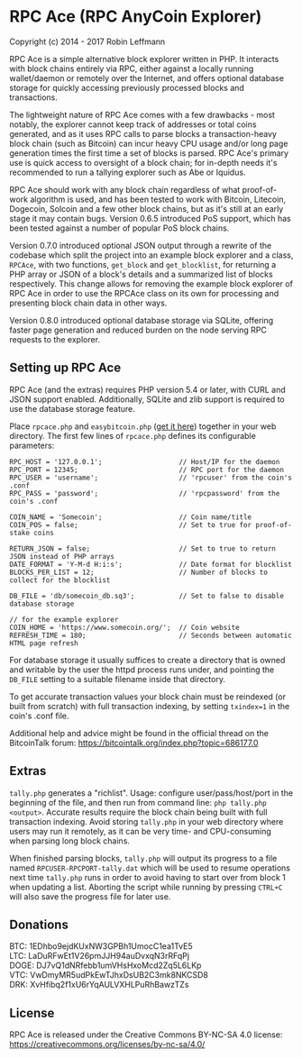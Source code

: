 RPC Ace (RPC AnyCoin Explorer)
==============================

Copyright (c) 2014 - 2017 Robin Leffmann

RPC Ace is a simple alternative block explorer written in PHP. It interacts with block chains entirely via RPC, either against a locally running wallet/daemon or remotely over the Internet, and offers optional database storage for quickly accessing previously processed blocks and transactions.

The lightweight nature of RPC Ace comes with a few drawbacks - most notably, the explorer cannot keep track of addresses or total coins generated, and as it uses RPC calls to parse blocks a transaction-heavy block chain (such as Bitcoin) can incur heavy CPU usage and/or long page generation times the first time a set of blocks is parsed. RPC Ace's primary use is quick access to oversight of a block chain; for in-depth needs it's recommended to run a tallying explorer such as Abe or Iquidus.

RPC Ace should work with any block chain regardless of what proof-of-work algorithm is used, and has been tested to work with Bitcoin, Litecoin, Dogecoin, Solcoin and a few other block chains, but as it's still at an early stage it may contain bugs. Version 0.6.5 introduced PoS support, which has been tested against a number of popular PoS block chains.

Version 0.7.0 introduced optional JSON output through a rewrite of the codebase which split the project into an example block explorer and a class, `RPCAce`, with two functions, `get_block` and `get_blocklist`, for returning a PHP array or JSON of a block's details and a summarized list of blocks respectively. This change allows for removing the example block explorer of RPC Ace in order to use the RPCAce class on its own for processing and presenting block chain data in other ways.

Version 0.8.0 introduced optional database storage via SQLite, offering faster page generation and reduced burden on the node serving RPC requests to the explorer.

Setting up RPC Ace
------------------

RPC Ace (and the extras) requires PHP version 5.4 or later, with CURL and JSON support enabled. Additionally, SQLite and zlib support is required to use the database storage feature.

Place `rpcace.php` and `easybitcoin.php` ([get it here](https://github.com/aceat64/EasyBitcoin-PHP)) together in your web directory. The first few lines of `rpcace.php` defines its configurable parameters:

    RPC_HOST = '127.0.0.1';                   // Host/IP for the daemon
    RPC_PORT = 12345;                         // RPC port for the daemon
    RPC_USER = 'username';                    // 'rpcuser' from the coin's .conf
    RPC_PASS = 'password';                    // 'rpcpassword' from the coin's .conf

    COIN_NAME = 'Somecoin';                   // Coin name/title
    COIN_POS = false;                         // Set to true for proof-of-stake coins

    RETURN_JSON = false;                      // Set to true to return JSON instead of PHP arrays
    DATE_FORMAT = 'Y-M-d H:i:s';              // Date format for blocklist
    BLOCKS_PER_LIST = 12;                     // Number of blocks to collect for the blocklist

    DB_FILE = 'db/somecoin_db.sq3';           // Set to false to disable database storage

    // for the example explorer
    COIN_HOME = 'https://www.somecoin.org/';  // Coin website
    REFRESH_TIME = 180;                       // Seconds between automatic HTML page refresh


For database storage it usually suffices to create a directory that is owned and writable by the user the httpd process runs under, and pointing the `DB_FILE` setting to a suitable filename inside that directory.

To get accurate transaction values your block chain must be reindexed (or built from scratch) with full transaction indexing, by setting `txindex=1` in the coin's .conf file.

Additional help and advice might be found in the official thread on the BitcoinTalk forum: https://bitcointalk.org/index.php?topic=686177.0


Extras
------

`tally.php` generates a "richlist". Usage: configure user/pass/host/port in the beginning of the file, and then run from command line: `php tally.php <output>`. Accurate results require the block chain being built with full transaction indexing. Avoid storing `tally.php` in your web directory where users may run it remotely, as it can be very time- and CPU-consuming when parsing long block chains.

When finished parsing blocks, `tally.php` will output its progress to a file named `RPCUSER-RPCPORT-tally.dat` which will be used to resume operations next time `tally.php` runs in order to avoid having to start over from block 1 when updating a list. Aborting the script while running by pressing `CTRL+C` will also save the progress file for later use.


Donations
---------

BTC: 1EDhbo9ejdKUxNW3GPBh1UmocC1ea1TvE5  
LTC: LaDuRFwEt1V26pmJJH94auDvxqN3rRFqPj  
DOGE: DJ7vQ1dNRfebb1umVHsHxoMcd2Zq5L6LKp  
VTC: VwDmyMR5udPkEwTJhxDsUB2C3mk8NKCSD8  
DRK: XvHfibq2f1xU6rYqAULVXHLPuRhBawzTZs  


License
-------

RPC Ace is released under the Creative Commons BY-NC-SA 4.0 license: https://creativecommons.org/licenses/by-nc-sa/4.0/
